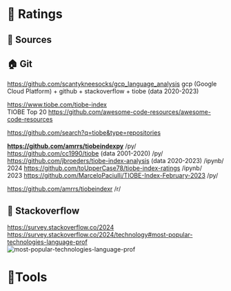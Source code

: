 # 📏 Ratings              

## 📃 Sources               

## 🏠 Git               
https://github.com/scantykneesocks/gcp_language_analysis gcp (Google Cloud Platform) + github + stackoverflow + tiobe  (data 2020-2023)

https://www.tiobe.com/tiobe-index                      
TIOBE Top 20  https://github.com/awesome-code-resources/awesome-code-resources                   

https://github.com/search?q=tiobe&type=repositories                       

**https://github.com/amrrs/tiobeindexpy**  /py/                 
https://github.com/cc1990/tiobe (data 2001-2020) /py/            
https://github.com/jbroeders/tiobe-index-analysis (data 2020-2023) /ipynb/            
2024 https://github.com/toUpperCase78/tiobe-index-ratings  /ipynb/       
2023 https://github.com/MarceloPaciulli/TIOBE-Index-February-2023 /py/               

https://github.com/amrrs/tiobeindexr /r/            

## 🏡 Stackoverflow                   
https://survey.stackoverflow.co/2024                  
https://survey.stackoverflow.co/2024/technology#most-popular-technologies-language-prof                   
![most-popular-technologies-language-prof](https://github.com/ivgnk/Programming-Languages-Statistics-and-Information/blob/master/Charts/stackoverflow-dev-survey-2024-technology-most-popular-technologies-language-prof-social.png)           



# 🔨Tools       

